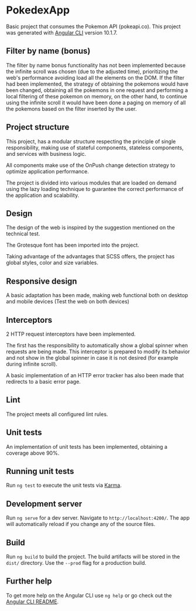 # PokedexApp

Basic project that consumes the Pokemon API (pokeapi.co).
This project was generated with [Angular CLI](https://github.com/angular/angular-cli) version 10.1.7.

## Filter by name (bonus)
The filter by name bonus functionality has not been implemented because the infinite scroll was chosen (due to the adjusted time),
prioritizing the web's performance avoiding load all the elements on the DOM.
If the filter had been implemented, the strategy of obtaining the pokemons would have been changed, obtaining all the pokemons in one request
and performing a local filtering of these pokemon on memory, on the other hand, to continue using the infinite scroll it would have been done
a paging on memory of all the pokemons based on the filter inserted by the user.

## Project structure
This project, has a modular structure respecting the principle of single responsibility, making use of stateful components, stateless components, and services with business logic.

All components make use of the OnPush change detection strategy to optimize application performance.

The project is divided into various modules that are loaded on demand using the lazy loading technique to guarantee the correct performance of the application and scalability.

## Design
The design of the web is inspired by the suggestion mentioned on the technical test.

The Grotesque font has been imported into the project.

Taking advantage of the advantages that SCSS offers, the project has global styles, color and size variables.

## Responsive design
A basic adaptation has been made, making web functional both on desktop and mobile devices (Test the web on both devices)

## Interceptors
2 HTTP request interceptors have been implemented.

The first has the responsibility to automatically show a global spinner when requests are being made. This interceptor is prepared to modify its behavior and not show in the global spinner in case it is not desired (for example during infinite scroll).

A basic implementation of an HTTP error tracker has also been made that redirects to a basic error page.

## Lint
The project meets all configured lint rules.

## Unit tests
An implementation of unit tests has been implemented, obtaining a coverage above 90%.

## Running unit tests

Run `ng test` to execute the unit tests via [Karma](https://karma-runner.github.io).

## Development server

Run `ng serve` for a dev server. Navigate to `http://localhost:4200/`. The app will automatically reload if you change any of the source files.

## Build

Run `ng build` to build the project. The build artifacts will be stored in the `dist/` directory. Use the `--prod` flag for a production build.

## Further help

To get more help on the Angular CLI use `ng help` or go check out the [Angular CLI README](https://github.com/angular/angular-cli/blob/master/README.md).
